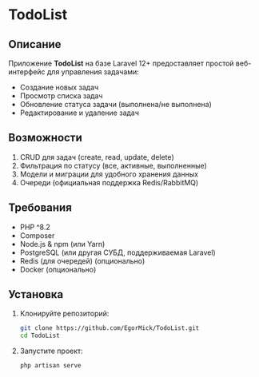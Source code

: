 # TodoList

## Описание

Приложение **TodoList** на базе Laravel 12+ предоставляет простой веб-интерфейс для управления задачами:

- Создание новых задач
- Просмотр списка задач
- Обновление статуса задачи (выполнена/не выполнена)
- Редактирование и удаление задач

## Возможности

1. CRUD для задач (create, read, update, delete)
2. Фильтрация по статусу (все, активные, выполненные)
3. Модели и миграции для удобного хранения данных
4. Очереди (официальная поддержка Redis/RabbitMQ)

## Требования

- PHP ^8.2
- Composer
- Node.js & npm (или Yarn)
- PostgreSQL (или другая СУБД, поддерживаемая Laravel)
- Redis (для очередей) (опционально)
- Docker (опционально)

## Установка

1. Клонируйте репозиторий:

   ```bash
   git clone https://github.com/EgorMick/TodoList.git
   cd TodoList
   ```

2. Запустите проект:
   ```bash
   php artisan serve
   ```
